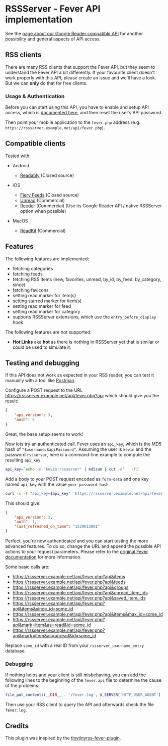 # RSSServer - Fever API implementation

See the [page about our Google Reader compatible API](06_Mobile_access.md) for another possibility
and general aspects of API access.

## RSS clients

There are many RSS clients that support the Fever API, but they seem to understand the Fever API a bit differently.
If your favourite client doesn't work properly with this API, please create an issue and we'll have a look.
But we can **only** do that for free clients.

### Usage & Authentication

Before you can start using this API, you have to enable and setup API access, which is [documented here](https://rssserver.github.io/RSSServer/en/users/06_Mobile_access.html),
and then reset the user’s API password.

Then point your mobile application to the `fever.php` address (e.g. `https://rssserver.example.net/api/fever.php`).

## Compatible clients

Tested with:

* Android
  * [Readably](https://play.google.com/store/apps/details?id=com.isaiasmatewos.readably) (Closed source)

* iOS
  * [Fiery Feeds](https://apps.apple.com/app/fiery-feeds-rss-reader/id1158763303) (Closed source)
  * [Unread](https://apps.apple.com/app/unread-rss-reader/id1252376153) (Commercial)
  * [Reeder](https://www.reederapp.com/) (Commercial) (Use its Google Reader API / native RSSServer option when possible)

* MacOS
  * [ReadKit](https://apps.apple.com/app/readkit/id588726889) (Commercial)


## Features

The following features are implemented:

* fetching categories
* fetching feeds
* fetching RSS items (new, favorites, unread, by_id, by_feed, by_category, since)
* fetching favicons
* setting read marker for item(s)
* setting starred marker for item(s)
* setting read marker for feed
* setting read marker for category
* supports RSSServer extensions, which use the `entry_before_display` hook

The following features are not supported:

* **Hot Links** aka **hot** as there is nothing in RSSServer yet that is similar or could be used to simulate it.

## Testing and debugging

If this API does not work as expected in your RSS reader, you can test it manually with a tool like [Postman](https://www.getpostman.com/).

Configure a POST request to the URL https://rssserver.example.net/api/fever.php?api which should give you the result:
```json
{
	"api_version": 3,
	"auth": 0
}
```
Great, the base setup seems to work!

Now lets try an authenticated call. Fever uses an `api_key`, which is the MD5 hash of `"$username:$apiPassword"`.
Assuming the user is `kevin` and the password `rssserver`, here is a command-line example to compute the resulting `api_key`

```sh
api_key=`echo -n "kevin:rssserver" | md5sum | cut -d' ' -f1`
```

Add a body to your POST request encoded as `form-data` and one key named `api_key` with the value `your-password-hash`:

```sh
curl -s -F "api_key=$api_key" 'https://rssserver.example.net/api/fever.php?api'
```

This should give:
```json
{
	"api_version": 3,
	"auth": 1,
	"last_refreshed_on_time": "1520013061"
}
```
Perfect, you're now authenticated and you can start testing the more advanced features. To do so, change the URL and append the possible API actions to your request parameters. Please refer to the [original Fever documentation](https://feedafever.com/api) for more information.

Some basic calls are:

* https://rssserver.example.net/api/fever.php?api&items
* https://rssserver.example.net/api/fever.php?api&feeds
* https://rssserver.example.net/api/fever.php?api&groups
* https://rssserver.example.net/api/fever.php?api&unread_item_ids
* https://rssserver.example.net/api/fever.php?api&saved_item_ids
* https://rssserver.example.net/api/fever.php?api&items&since_id=some_id
* https://rssserver.example.net/api/fever.php?api&items&max_id=some_id
* https://rssserver.example.net/api/fever.php?api&mark=item&as=read&id=some_id
* https://rssserver.example.net/api/fever.php?api&mark=item&as=unread&id=some_id

Replace `some_id` with a real ID from your `rssserver_username_entry` database.

### Debugging

If nothing helps and your client is still misbehaving, you can add the following lines to the beginning of the `fever.api` file to determine the cause of the problems:

```php
file_put_contents(__DIR__ . '/fever.log', $_SERVER['HTTP_USER_AGENT'] . ': ' . json_encode($_REQUEST) . PHP_EOL, FILE_APPEND);
```

Then use your RSS client to query the API and afterwards check the file `fever.log`.

## Credits

This plugin was inspired by the [tinytinyrss-fever-plugin](https://github.com/dasmurphy/tinytinyrss-fever-plugin).
